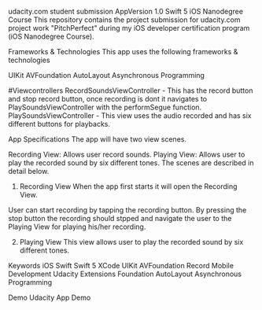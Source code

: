 udacity.com student submission
AppVersion 1.0       Swift 5       iOS Nanodegree Course This repository contains the project submission for udacity.com project work "PitchPerfect" during my iOS developer certification program (iOS Nanodegree Course).

Frameworks & Technologies
This app uses the following frameworks & technologies

UIKit       AVFoundation       AutoLayout       Asynchronous Programming

#Viewcontrollers RecordSoundsViewController - This has the record button and stop record button, once recording is dont it navigates to PlaySoundsViewController with the performSegue function. PlaySoundsViewController - This view uses the audio recorded and has six different buttons for playbacks.

App Specifications
The app will have two view scenes.

Recording View: Allows user record sounds.
Playing View: Allows user to play the recorded sound by six different tones.
The scenes are described in detail below.

1) Recording View
When the app first starts it will open the Recording View.

User can start recording by tapping the recording button.
By pressing the stop button the recording should stpped and navigate the user to the Playing View for playing his/her recording.
       
2) Playing View
This view allows user to play the recorded sound by six different tones.

       
Keywords
iOS       Swift       Swift 5       XCode       UIKit       AVFoundation       Record       Mobile Development       Udacity       Extensions       Foundation       AutoLayout       Asynchronous Programming

Demo
Udacity App Demo
